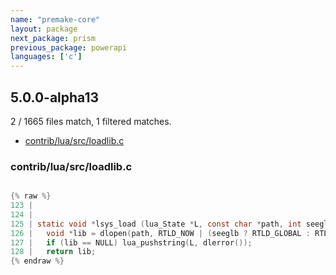 ```yaml
---
name: "premake-core"
layout: package
next_package: prism
previous_package: powerapi
languages: ['c']
---
```

## 5.0.0-alpha13
2 / 1665 files match, 1 filtered matches.

 - [contrib/lua/src/loadlib.c](#contribluasrcloadlibc)

### contrib/lua/src/loadlib.c

```c

{% raw %}
123 | 
124 | 
125 | static void *lsys_load (lua_State *L, const char *path, int seeglb) {
126 |   void *lib = dlopen(path, RTLD_NOW | (seeglb ? RTLD_GLOBAL : RTLD_LOCAL));
127 |   if (lib == NULL) lua_pushstring(L, dlerror());
128 |   return lib;
{% endraw %}

```